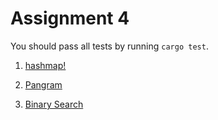 # Assignment 4

You should pass all tests by running `cargo test`.

1. [hashmap!](./prob1)

2. [Pangram](./prob2)

3. [Binary Search](./prob3)
